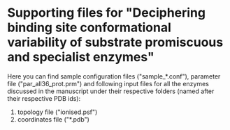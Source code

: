 # Supporting files for "Deciphering binding site conformational variability of substrate promiscuous and specialist enzymes"

Here you can find sample configuration files ("sample_*.conf"), parameter file ("par_all36_prot.prm") and following input files for all the enzymes discussed in the manuscript under their respective folders (named after their respective PDB ids):

1. topology file ("ionised.psf")
2. coordinates file ("*.pdb")

